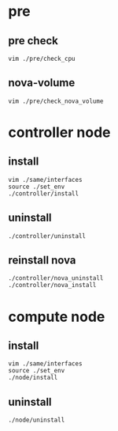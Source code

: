 # pre

## pre check

	vim ./pre/check_cpu

## nova-volume

	vim ./pre/check_nova_volume


# controller node

## install 

	vim ./same/interfaces
	source ./set_env
	./controller/install

## uninstall

	./controller/uninstall

## reinstall nova
	./controller/nova_uninstall
	./controller/nova_install


# compute node

## install 

	vim ./same/interfaces
	source ./set_env
	./node/install

## uninstall

	./node/uninstall
